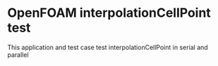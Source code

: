 OpenFOAM interpolationCellPoint test
====================================

This application and test case test interpolationCellPoint in serial and 
parallel


